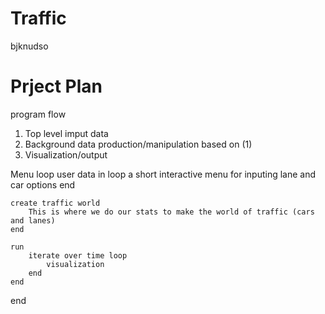Traffic
=
bjknudso

Prject Plan
======

program flow

1. Top level imput data
2. Background data production/manipulation based on (1)
3. Visualization/output



Menu loop
	user data in loop
		a short interactive menu for inputing lane and car options
	end
	
	create traffic world
		This is where we do our stats to make the world of traffic (cars and lanes)
	end
    
	run
		iterate over time loop
			visualization 
		end
	end

end

